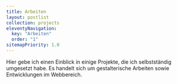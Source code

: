 ```yaml
---
title: Arbeiten
layout: postlist
collection: projects
eleventyNavigation:
  key: "Arbeiten"
  order: "1"
sitemapPriority: 1.0
---
```

Hier gebe ich einen Einblick in einige Projekte, die ich selbstständig umgesetzt habe. Es handelt sich um gestalterische Arbeiten sowie Entwicklungen im Webbereich.